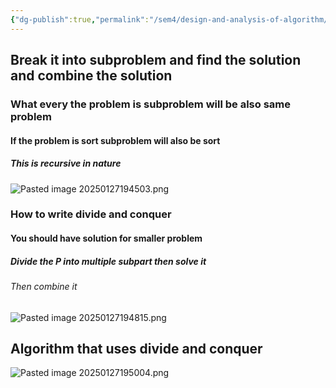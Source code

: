```yaml
---
{"dg-publish":true,"permalink":"/sem4/design-and-analysis-of-algorithm/divide-and-conquer/","created":"2025-01-27T19:41:40.178+05:30","updated":"2025-01-27T19:50:35.418+05:30"}
---
```


## Break it into subproblem and find the solution and combine the solution

### What every the problem is subproblem will be also same problem

#### If the problem is sort subproblem will also be sort

##### This is recursive in nature

![Pasted image 20250127194503.png](/img/user/Attachments/Pasted%20image%2020250127194503.png)


### How to write divide and conquer

#### You should have solution for smaller problem
##### Divide the P into multiple subpart then solve it 
###### Then combine it

![Pasted image 20250127194815.png](/img/user/Attachments/Pasted%20image%2020250127194815.png)


## Algorithm that uses divide and conquer

![Pasted image 20250127195004.png](/img/user/Attachments/Pasted%20image%2020250127195004.png)